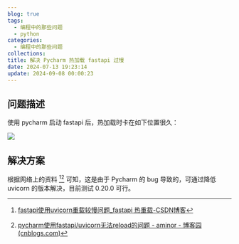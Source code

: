 ```yaml
---
blog: true
tags:
  - 编程中的那些问题
  - python
categories:
  - 编程中的那些问题
collections: 
title: 解决 Pycharm 热加载 fastapi 过慢
date: 2024-07-13 19:23:14
update: 2024-09-08 00:00:23
---
```


## 问题描述

使用 pycharm 启动 fastapi 后，热加载时卡在如下位置很久：

![](/img/IMG-20240816224818361.png)

## 解决方案

根据网络上的资料 [^1][^2] 可知，这是由于 Pycharm 的 bug 导致的，可通过降低 uvicorn 的版本解决，目前测试 0.20.0 可行。

[^1]: [fastapi使用uvicorn重载较慢问题_fastapi 热重载-CSDN博客](https://blog.csdn.net/qq_25894535/article/details/135763895)
[^2]: [pycharm使用fastapi/uvicorn无法reload的问题 - aminor - 博客园 (cnblogs.com)](https://www.cnblogs.com/aminor/p/17764109.html)
